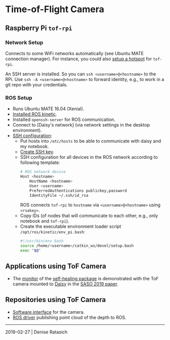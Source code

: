 # Time-of-Flight Camera


## Raspberry Pi `tof-rpi`

### Network Setup

Connects to some WiFi networks automatically (see Ubuntu MATE connection manager).
For instance, you could also [setup a hotspot] for `tof-rpi`.

An SSH server is installed. So you can `ssh <username>@<hostname>` to the RPi.
Use `ssh -A <username>@<hostname>` to forward identity, e.g., to work in a git repo with your credentials.

### ROS Setup

- Runs Ubuntu MATE 16.04 (Xenial).
- [Installed ROS kinetic](http://wiki.ros.org/kinetic/Installation/Ubuntu).
- Installed `openssh-server` for ROS communication.
- Connect to [Daisy's network] (via network settings in the desktop environment).
- [SSH configuration](../dagobert-network-setup.md):
  - Put hosts into `/etc/hosts` to be able to communicate with daisy and my notebook.
  - [Create SSH key](https://help.github.com/en/articles/generating-a-new-ssh-key-and-adding-it-to-the-ssh-agent).
  - SSH configuration for all devices in the ROS network according to following template:
    ```bash
    # ROS network device
    Host <hostname>
        HostName <hostname>
        User <username>
        PreferredAuthentications publickey,password
        IdentityFile ~/.ssh/id_rsa
    ```
    ROS connects `tof-rpi` to `hostname` via `<username>@<hostname>` using `<rsakey>`.
  - Copy IDs (of nodes that will communicate to each other, e.g., only notebook and `tof-rpi`).
  - Create the executable environment loader script `/opt/ros/kinetic/env_pi.bash`:
    ```bash
    #!/usr/bin/env bash
    source /home/<username>/catkin_ws/devel/setup.bash
    exec "$@"
    ```


## Applications using ToF Camera

* The [monitor](https://github.com/dratasich/shsa-prolog)
  of the [self-healing package](https://github.com/dratasich/shsa_ros)
  is demonstrated with the ToF camera mounted to [Daisy]
  in the [SASO 2019 paper](https://github.com/tuw-cpsg/paper-shsa-monitor-experiments).

## Repositories using ToF Camera

* [Software interface](https://github.com/tuw-cpsg/tof-sw-interface) for the camera.
* [ROS driver](https://github.com/tuw-cpsg/tof-ros-interface) publishing point cloud of the depth to ROS.


[Daisy]: ../daisy/README.md
[setup a hotspot]: access-point/README.md

---
2019-02-27 | Denise Ratasich
